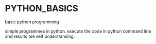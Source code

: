 # PYTHON_BASICS
basic python programming

simple programmes in python.
execute the code in python command line and results are self understanding.
